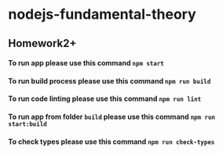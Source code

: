 # nodejs-fundamental-theory

## Homework2+
#### To run app please use this command `npm start`
#### To run build process please use this command `npm run build`
#### To run code linting please use this command `npm run lint`
#### To run app from folder `build` please use this command `npm run start:build`
#### To check types please use this command `npm run check-types`
